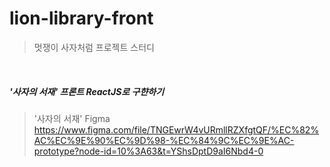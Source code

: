 # lion-library-front
> 멋쟁이 사자처럼 프로젝트 스터디
<br>

##### '사자의 서재' 프론트 ReactJS로 구햔하기
> '사자의 서재' Figma<br>
https://www.figma.com/file/TNGEwrW4vURmllRZXfgtQF/%EC%82%AC%EC%9E%90%EC%9D%98-%EC%84%9C%EC%9E%AC-prototype?node-id=10%3A63&t=YShsDptD9aI6Nbd4-0
